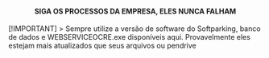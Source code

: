 <h4 align="center"> SIGA OS PROCESSOS DA EMPRESA, ELES NUNCA FALHAM </h4>
 [!IMPORTANT]
> Sempre utilize a versão de software do Softparking, banco de dados e WEBSERVICEOCRE.exe disponíveis aqui. Provavelmente eles estejam mais atualizados que seus arquivos ou pendrive
